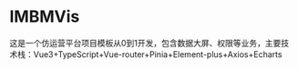 # IMBMVis
这是一个仿运营平台项目模板从0到1开发，包含数据大屏、权限等业务，主要技术栈：Vue3+TypeScript+Vue-router+Pinia+Element-plus+Axios+Echarts
